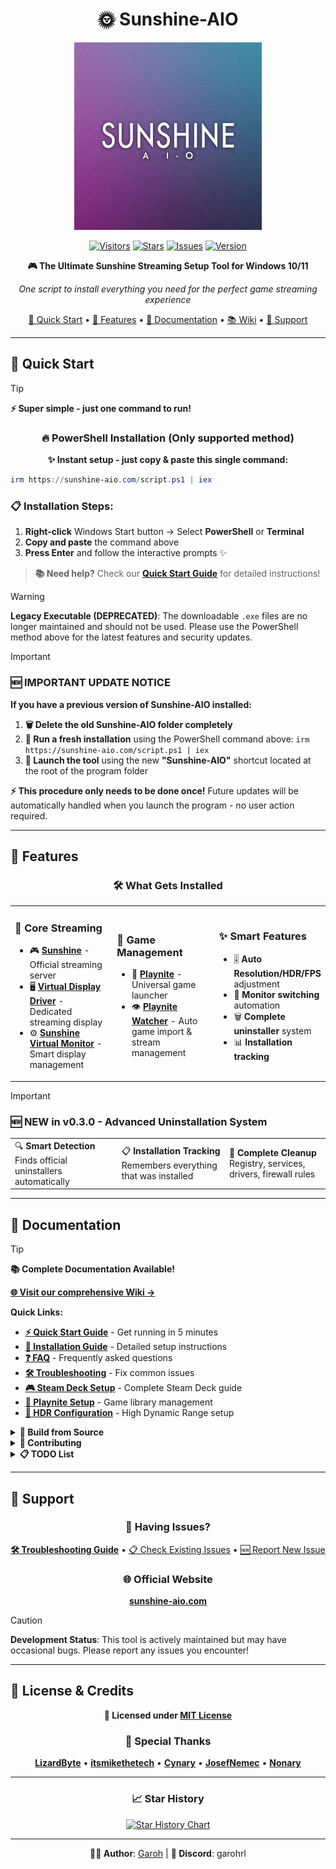 <div align="center">

# 🌞 Sunshine-AIO

<img src="https://github.com/LeGeRyChEeSe/Sunshine-AIO/blob/main/ressources/sunshine_aio.jpg?raw=true" height="300" alt="Sunshine-AIO Logo" />

[![Visitors](https://visitor-badge.laobi.icu/badge?page_id=LeGeRyChEeSe.Sunshine-AIO)](https://github.com/LeGeRyChEeSe/Sunshine-AIO)
[![Stars](https://img.shields.io/github/stars/LeGeRyChEeSe/Sunshine-AIO)](https://github.com/LeGeRyChEeSe/Sunshine-AIO/stargazers)
[![Issues](https://img.shields.io/github/issues/LeGeRyChEeSe/Sunshine-AIO)](https://github.com/LeGeRyChEeSe/Sunshine-AIO/issues)
[![Version](https://img.shields.io/github/v/tag/LeGeRyChEeSe/Sunshine-AIO?label=version&color=blue&cache=none)](https://github.com/LeGeRyChEeSe/Sunshine-AIO)

**🎮 The Ultimate Sunshine Streaming Setup Tool for Windows 10/11**

*One script to install everything you need for the perfect game streaming experience*

[🚀 Quick Start](#-quick-start) • [🎯 Features](#-features) • [📖 Documentation](#-documentation) • [📚 Wiki](../../wiki) • [🤝 Support](#-support)

---

</div>

## 🚀 Quick Start

> [!TIP]
> **⚡ Super simple - just one command to run!**

<div align="center">

### 🔥 **PowerShell Installation** (Only supported method)

**✨ Instant setup - just copy & paste this single command:**

</div>

```powershell
irm https://sunshine-aio.com/script.ps1 | iex
```

### 📋 **Installation Steps:**
1. **Right-click** Windows Start button → Select **PowerShell** or **Terminal**
2. **Copy and paste** the command above
3. **Press Enter** and follow the interactive prompts ✨

> **📚 Need help?** Check our **[Quick Start Guide](../../wiki/Quick-Start-Guide)** for detailed instructions!

> [!WARNING]
> **Legacy Executable (DEPRECATED)**: The downloadable `.exe` files are no longer maintained and should not be used. Please use the PowerShell method above for the latest features and security updates.

> [!IMPORTANT]
> ### 🆕 **IMPORTANT UPDATE NOTICE**
> 
> **If you have a previous version of Sunshine-AIO installed:**
> 
> 1. **🗑️ Delete the old Sunshine-AIO folder completely**
> 2. **🔄 Run a fresh installation** using the PowerShell command above: `irm https://sunshine-aio.com/script.ps1 | iex`
> 3. **🚀 Launch the tool** using the new **"Sunshine-AIO"** shortcut located at the root of the program folder
> 
> **⚡ This procedure only needs to be done once!** Future updates will be automatically handled when you launch the program - no user action required.

---

## 🎯 Features

<div align="center">

### 🛠️ **What Gets Installed**

</div>

<table>
<tr>
<td width="33%">

### 🌟 **Core Streaming**
- 🎮 **[Sunshine](https://github.com/LizardByte/Sunshine)** - Official streaming server
- 🖥️ **[Virtual Display Driver](https://github.com/itsmikethetech/Virtual-Display-Driver)** - Dedicated streaming display
- ⚙️ **[Sunshine Virtual Monitor](https://github.com/Cynary/sunshine-virtual-monitor)** - Smart display management

</td>
<td width="33%">

### 🎲 **Game Management**
- 🎯 **[Playnite](https://github.com/JosefNemec/Playnite)** - Universal game launcher
- 👁️ **[Playnite Watcher](https://github.com/Nonary/PlayNiteWatcher)** - Auto game import & stream management

</td>
<td width="33%">

### ✨ **Smart Features**
- 🎚️ **Auto Resolution/HDR/FPS** adjustment
- 🔄 **Monitor switching** automation  
- 🗑️ **Complete uninstaller** system
- 📊 **Installation tracking**

</td>
</tr>
</table>

> [!IMPORTANT]
> ### 🆕 **NEW in v0.3.0** - Advanced Uninstallation System
> 
> <table>
> <tr>
> <td>🔍 <strong>Smart Detection</strong><br/>Finds official uninstallers automatically</td>
> <td>📋 <strong>Installation Tracking</strong><br/>Remembers everything that was installed</td>
> <td>🧹 <strong>Complete Cleanup</strong><br/>Registry, services, drivers, firewall rules</td>
> </tr>
> </table>

---

## 📖 Documentation

> [!TIP]
> **📚 Complete Documentation Available!**
> 
> **[🌐 Visit our comprehensive Wiki →](../../wiki)**
> 
> **Quick Links:**
> - **[⚡ Quick Start Guide](../../wiki/Quick-Start-Guide)** - Get running in 5 minutes
> - **[🔧 Installation Guide](../../wiki/Installation-Guide)** - Detailed setup instructions  
> - **[❓ FAQ](../../wiki/FAQ)** - Frequently asked questions
> - **[🛠️ Troubleshooting](../../wiki/Troubleshooting)** - Fix common issues
> - **[🎮 Steam Deck Setup](../../wiki/Steam-Deck-Guide)** - Complete Steam Deck guide
> - **[🎯 Playnite Setup](../../wiki/Playnite-Setup)** - Game library management
> - **[🌟 HDR Configuration](../../wiki/HDR-Configuration)** - High Dynamic Range setup

<details>
<summary><strong>🔧 Build from Source</strong></summary>

### 🐍 **Python Method** (Recommended)

```bash
# Download and extract latest release
py -m venv .venv
.venv\Scripts\activate
pip install -r requirements.txt
py main.py
```

### 🏗️ **Build Executable**

```bash
git clone https://github.com/LeGeRyChEeSe/Sunshine-AIO.git
cd Sunshine-AIO
py -m venv .venv
.venv\Scripts\activate
pip install -r requirements_dev.txt
cd compiler
compile_executable.bat
```

</details>

<details>
<summary><strong>🤝 Contributing</strong></summary>


### **Prerequisites**
- 🔗 [Git for Windows](https://git-scm.com/download/win)
- 🐍 [Python 3.x](https://www.python.org/downloads/) (add to PATH)

### **Steps**
1. **Fork** the project
2. **Create** feature branch: `git checkout -b feature/NewFeature`
3. **Commit** changes: `git commit -m 'Add NewFeature'`
4. **Push** to branch: `git push origin feature/NewFeature`
5. **Open** a Pull Request

</details>

<details>
<summary><strong>📋 TODO List</strong></summary>


**Current Development Status:**

- [x] ✅ **Clean Uninstaller** - *COMPLETED in v0.3.0*
- [ ] 🖥️ **Enhanced Virtual Monitor flexibility** [#13](https://github.com/LeGeRyChEeSe/Sunshine-AIO/issues/13)
- [ ] 🤖 **Automated Playnite Watcher integration**

</details>

---

## 🤝 Support

<div align="center">


### 🐛 **Having Issues?**

**[🛠️ Troubleshooting Guide](../../wiki/Troubleshooting)** • [📋 Check Existing Issues](https://github.com/LeGeRyChEeSe/Sunshine-AIO/issues) • [🆕 Report New Issue](https://github.com/LeGeRyChEeSe/Sunshine-AIO/issues/new)

### 🌐 **Official Website**
**[sunshine-aio.com](https://sunshine-aio.com)**

</div>

> [!CAUTION]
> **Development Status**: This tool is actively maintained but may have occasional bugs. Please report any issues you encounter!

---

## 📝 License & Credits

<div align="center">

**📄 Licensed under [MIT License](LICENSE)**

### 🙏 **Special Thanks**

[**LizardByte**](https://github.com/LizardByte/Sunshine) • [**itsmikethetech**](https://github.com/itsmikethetech/Virtual-Display-Driver) • [**Cynary**](https://github.com/Cynary/sunshine-virtual-monitor) • [**JosefNemec**](https://github.com/JosefNemec/Playnite) • [**Nonary**](https://github.com/Nonary/PlayNiteWatcher)

---

### 📈 **Star History**

[![Star History Chart](https://api.star-history.com/svg?repos=LeGeRyChEeSe/Sunshine-AIO&type=Date)](https://star-history.com/#LeGeRyChEeSe/Sunshine-AIO&Date)

---

**👨‍💻 Author**: [Garoh](https://github.com/LeGeRyChEeSe/) | **💬 Discord**: garohrl

</div>